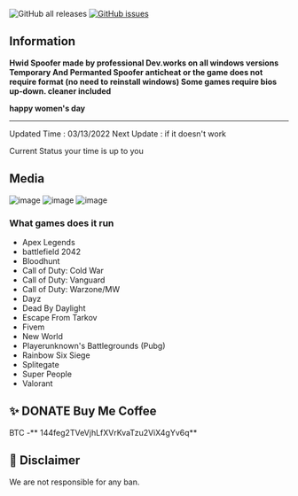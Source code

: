 ![GitHub all releases](https://img.shields.io/github/downloads/SarnaxLii/Valorant-Hack/total?color=%DE6600&style=flat-square)
[![GitHub issues](https://img.shields.io/github/issues/SarnaxLii/Valorant-Hack?color=%FEA02f)](https://github.com/rcsHUB/HWID-SPOOFER-UNDETECTED/issues)

## Information 
**Hwid Spoofer made by professional Dev.works on all windows versions
Temporary And Permanted Spoofer
anticheat or the game does not require format (no need to reinstall windows)
Some games require bios up-down. cleaner included**

**happy women's day**

--------------------------------------------------------------------------------------
Updated Time : 03/13/2022
Next Update : if it doesn't work

Current Status your time is up to you

## Media
![image](https://user-images.githubusercontent.com/97662953/149366120-30c6f966-beee-479b-82e1-69e0fe4b2028.png)
![image](https://user-images.githubusercontent.com/97662953/149366183-de7c5076-5e98-4ef1-919e-5aaa3eb37168.png)
![image](https://user-images.githubusercontent.com/97662953/149366241-a7f232fb-b0a9-4031-8850-ecb60da7ecbe.png)


### What games does it run
- Apex Legends
- battlefield 2042
- Bloodhunt 
- Call of Duty: Cold War
- Call of Duty: Vanguard 
- Call of Duty: Warzone/MW
- Dayz
- Dead By Daylight 
- Escape From Tarkov
- Fivem
- New World
- Playerunknown's Battlegrounds (Pubg)
- Rainbow Six Siege 
- Splitegate
- Super People
- Valorant

## ✨ DONATE Buy Me Coffee

BTC -** 144feg2TVeVjhLfXVrKvaTzu2ViX4gYv6q**


## 🗿 Disclaimer
We are not responsible for any ban.

